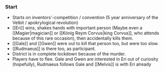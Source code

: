 ### Start
- Starts on inventors'-competition / convention (5 year anniversary of the Velbit / apokrylogical revolution)
- [[Eri]] wins, shakes hands with important person (Maybe even a [[Magier|magician]] or [[König Reym Corvus|king Corvus]], who attends because of this rare occasion), then accidentally kills them.
- [[Gale]] and [[Gwen]] were out to kill that person too, but were too slow.
- [[Rudmaeus]] is there too, as participant.
- District is in complete lockdown because of the murder.
- Players have to flee. Gale and Gwen are interested in Eri out of curiosity (hopefully), Rudmaeus follows Gale and [[Melvis]] is with Eri already